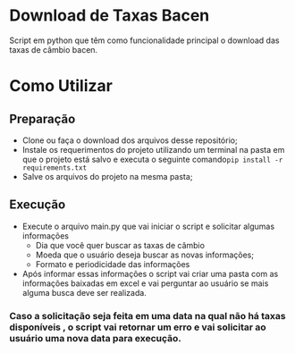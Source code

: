 # Download de Taxas Bacen

Script em python que têm como funcionalidade principal o download das taxas de câmbio bacen.

# Como Utilizar

## Preparação

- Clone ou faça o download dos arquivos desse repositório;
- Instale os requerimentos do projeto utilizando um terminal na pasta em que o projeto está salvo e executa o seguinte comando`pip install -r requirements.txt`
- Salve os arquivos do projeto na mesma pasta;

## Execução

- Execute o arquivo main.py que vai iniciar o script e solicitar algumas informações
  - Dia que você quer buscar as taxas de câmbio
  - Moeda que o usuário deseja buscar as novas informações;
  - Formato e periodicidade das informações
- Após informar essas informações o script vai criar uma pasta com as informações baixadas em excel e vai perguntar ao usuário se mais alguma busca deve ser realizada.

### Caso a solicitação seja feita em uma data na qual não há taxas disponíveis , o script vai retornar um erro e vai solicitar ao usuário uma nova data para execução.
